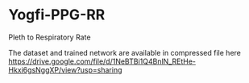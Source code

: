 # Yogfi-PPG-RR
Pleth to Respiratory Rate

The dataset and trained network are available in compressed file here https://drive.google.com/file/d/1NeBTBi1Q4BnlN_REtHe-Hkxi6gsNggXP/view?usp=sharing
